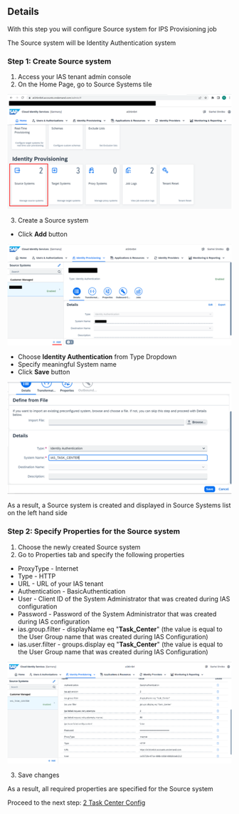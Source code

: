 ## Details

With this step you will configure Source system for IPS Provisioning job

The Source system will be Identity Authentication system


### Step 1: Create Source system

1. Access your IAS tenant admin console
2. On the Home Page, go to Source Systems tile

![Source Systems tile](./Images/1.2.1.png "Source Systems tile")

3. Create a Source system

- Click **Add** button

![Add system](./Images/1.3.1.png "Add system")

- Choose **Identity Authentication** from Type Dropdown
- Specify meaningful System name
- Click **Save** button

![System params](./Images/1.3.2.png "System params")

As a result, a Source system is created and displayed in Source Systems list on the left hand side 


### Step 2: Specify Properties for the Source system

1. Choose the newly created Source system
2. Go to Properties tab and specify the following properties

- ProxyType - Internet
- Type - HTTP
- URL - URL of your IAS tenant
- Authentication - BasicAuthentication
- User - Client ID of the System Administrator that was created during IAS configuration
- Password - Password of the System Administrator that was created during IAS configuration
- ias.group.filter - displayName eq "**Task_Center**" (the value is equal to the User Group name that was created during IAS Configuration)
- ias.user.filter - groups.display eq "**Task_Center**" (the value is equal to the User Group name that was created during IAS Configuration)

![System params](./Images/2.2.1.png "System params")

3. Save changes

As a result, all required properties are specified for the Source system

Proceed to the next step: [2 Task Center Config](https://github.com/Sereg20/Task_Center/blob/master/IPS_config/2%20Target%20System%20Config/README.md)
